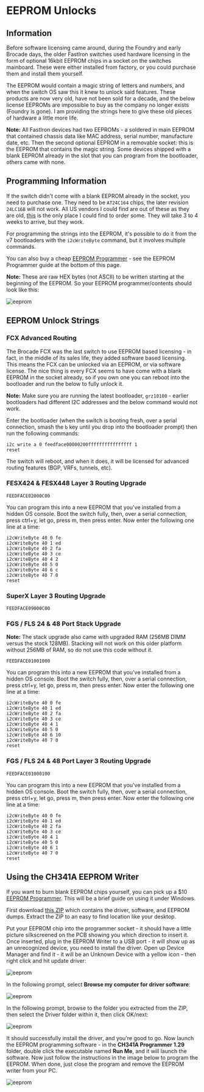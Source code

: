 

# EEPROM Unlocks

## Information 
Before software licensing came around, during the Foundry and early Brocade days, the older FastIron switches used hardware licensing in the form of optional 16kbit EEPROM chips in a socket on the switches mainboard. These were either installed from factory, or you could purchase them and install them yourself.  

The EEPROM would contain a magic string of letters and numbers, and when the switch OS saw this it knew to unlock said features. These products are now very old, have not been sold for a decade, and the below license EEPROMs are impossible to buy as the company no longer exists (Foundry is gone). I am providing the strings here to give these old pieces of hardware a little more life.

**Note:** All FastIron devices had two EEPROMs - a soldered in main EEPROM that contained chassis data like MAC address, serial number, manufacture date, etc. Then the second optional EEPROM in a removable socket: this is the EEPROM that contains the magic string. Some devices shipped with a blank EEPROM already in the slot that you can program from the bootloader, others came with none.  

## Programming Information

If the switch didn't come with a blank EEPROM already in the socket, you need to purchase one. They need to be `AT24C164` chips, the later revision `24LC16B` will not work.  All US vendors I could find are out of these as they are old, [this](https://www.aliexpress.com/item/new-100-24C164-AT24C164-DIP-8/32858414375.html) is the only place I could find to order some. They will take 3 to 4 weeks to arrive, but they work.

For programming the strings into the EEPROM, it's possible to do it from the v7 bootloaders with the `i2cWriteByte` command, but it involves  multiple commands.  

You can also buy a cheap [EEPROM Programmer](https://www.amazon.com/gp/product/B013Q5P3ES) - see the EEPROM Programmer guide at the bottom of this page. 

**Note:** These are raw HEX bytes (not ASCII) to be written starting at the beginning of the EEPROM. So your EEPROM programmer/contents should look like this:  


![eeprom](https://fohdeesha.com/data/other/eepromguide/eeprom.png)


## EEPROM Unlock Strings

### FCX Advanced Routing
The Brocade FCX was the last switch to use EEPROM based licensing - in fact, in the middle of its sales life, they added software based licensing. This means the FCX can be unlocked via an EEPROM, or via software license. The nice thing is every FCX seems to have come with a blank EEPROM in the socket already, so if you own one you can reboot into the bootloader and run the below to fully unlock it.  

**Note:** Make sure you are running the latest bootloader, `grz10100` - earlier bootloaders had different I2C addresses and the below command would not work.

Enter the bootloader (when the switch is booting fresh, over a serial connection, smash the `b` key until you drop into the bootloader prompt) then run the following commands:

```
i2c write a 0 feedface00000200ffffffffffffffff 1
reset
```
The switch will reboot, and when it does, it will be licensed for advanced routing features (BGP, VRFs, tunnels, etc).


### FESX424 & FESX448 Layer 3 Routing Upgrade
```
FEEDFACE02000C00
```
You can program this into a new EEPROM that you've installed from a hidden OS console. Boot the switch fully, then, over a serial connection, press ctrl+y, let go, press m, then press enter. Now enter the following one line at a time:
```
i2cWriteByte 40 0 fe
i2cWriteByte 40 1 ed
i2cWriteByte 40 2 fa
i2cWriteByte 40 3 ce
i2cWriteByte 40 4 2
i2cWriteByte 40 5 0
i2cWriteByte 40 6 c
i2cWriteByte 40 7 0
reset
```

### SuperX Layer 3 Routing Upgrade
```
FEEDFACE09000C00
```


### FGS / FLS 24 & 48 Port Stack Upgrade
**Note:** The stack upgrade also came with upgraded RAM (256MB DIMM versus the stock 128MB). Stacking will not work on this older platform without 256MB of RAM, so do not use this code without it.
```
FEEDFACE01001000
```
You can program this into a new EEPROM that you've installed from a hidden OS console. Boot the switch fully, then, over a serial connection, press ctrl+y, let go, press m, then press enter. Now enter the following one line at a time:
```
i2cWriteByte 40 0 fe
i2cWriteByte 40 1 ed
i2cWriteByte 40 2 fa
i2cWriteByte 40 3 ce
i2cWriteByte 40 4 1
i2cWriteByte 40 5 0
i2cWriteByte 40 6 10
i2cWriteByte 40 7 0
reset
```

### FGS / FLS 24 & 48 Port Layer 3 Routing Upgrade
```
FEEDFACE01000100
```
You can program this into a new EEPROM that you've installed from a hidden OS console. Boot the switch fully, then, over a serial connection, press ctrl+y, let go, press m, then press enter. Now enter the following one line at a time:
```
i2cWriteByte 40 0 fe
i2cWriteByte 40 1 ed
i2cWriteByte 40 2 fa
i2cWriteByte 40 3 ce
i2cWriteByte 40 4 1
i2cWriteByte 40 5 0
i2cWriteByte 40 6 1
i2cWriteByte 40 7 0
reset
```

## Using the CH341A EEPROM Writer

If you want to burn blank EEPROM chips yourself, you can pick up a $10 [EEPROM Programmer](https://www.amazon.com/gp/product/B013Q5P3ES). This will be a brief guide on using it under Windows.  

First download [this ZIP](https://fohdeesha.com/data/other/EEPROM.zip) which contains the driver, software, and EEPROM dumps. Extract the ZIP to an easy to find location like your desktop.  

Put your EEPROM chip into the programmer socket - it should have a little picture silkscreened on the PCB showing you which direction to insert it. Once inserted, plug in the EEPROM Writer to a USB port - it will show up as an unrecognized device, you need to install the driver. Open up Device Manager and find it - it will be an Unknown Device with a yellow icon - then right click and hit update driver:  

![eeprom](https://fohdeesha.com/data/other/eepromguide/eeprom%20install1.png)

In the following prompt, select **Browse my computer for driver software**:  

![eeprom](https://fohdeesha.com/data/other/eepromguide/eeprom%20install2.png)  



In the following prompt, browse to the folder you extracted from the ZIP, then select the Driver folder within it, then click OK/next: 

![eeprom](https://fohdeesha.com/data/other/eepromguide/eeprom%20install3.png)

It should successfully install the driver, and you're good to go. Now launch the EEPROM programming software - in the **CH341A Programmer 1.29** folder, double click the executable named **Run Me**, and it will launch the software. Now just follow the instructions in the image below to program the EEPROM. When done, just close the program and remove the EEPROM writer from your PC.  

![eeprom](https://fohdeesha.com/data/other/eepromguide/eepromguide.png)
